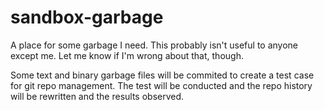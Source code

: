 # sandbox-garbage

A place for some garbage I need. This probably isn't useful to anyone except me. Let me know if I'm wrong about that, though.

Some text and binary garbage files will be commited to create a test case for git repo management.  The test will be conducted and the repo history will be rewritten and the results observed.

